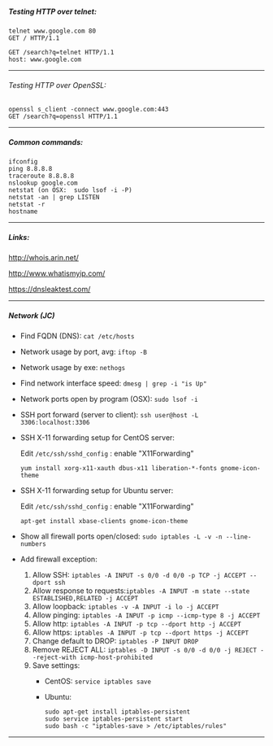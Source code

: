 
##### Testing HTTP over telnet:

```
telnet www.google.com 80
GET / HTTP/1.1

GET /search?q=telnet HTTP/1.1
host: www.google.com
```

---

###### Testing HTTP over OpenSSL:

```
openssl s_client -connect www.google.com:443
GET /search?q=openssl HTTP/1.1
```

---

##### Common commands:

```
ifconfig
ping 8.8.8.8
traceroute 8.8.8.8
nslookup google.com
netstat (on OSX:  sudo lsof -i -P)
netstat -an | grep LISTEN
netstat -r
hostname
```

---

##### Links:

http://whois.arin.net/

http://www.whatismyip.com/

https://dnsleaktest.com/

---

##### Network (JC)

- Find FQDN (DNS): `cat /etc/hosts`

- Network usage by port, avg:	 `iftop -B`

- Network usage by exe: `nethogs`

- Find network interface speed: `dmesg | grep -i "is Up"`

- Network ports open by program (OSX): `sudo lsof -i`

- SSH port forward (server to client): `ssh user@host -L 3306:localhost:3306`

- SSH X-11 forwarding setup for CentOS server: 

	Edit `/etc/ssh/sshd_config` : enable "X11Forwarding"

	```
	yum install xorg-x11-xauth dbus-x11 liberation-*-fonts gnome-icon-theme
	```

- SSH X-11 forwarding setup for Ubuntu server:

	Edit `/etc/ssh/sshd_config` : enable "X11Forwarding"
	
	```
	apt-get install xbase-clients gnome-icon-theme
	```

- Show all firewall ports open/closed:	`sudo iptables -L -v -n --line-numbers`

- Add firewall exception:

	1. Allow SSH: `iptables -A INPUT -s 0/0 -d 0/0 -p TCP -j ACCEPT --dport ssh`
	2. Allow response to requests:`iptables -A INPUT -m state --state ESTABLISHED,RELATED -j ACCEPT`
	3. Allow loopback: `iptables -v -A INPUT -i lo -j ACCEPT`
	4. Allow pinging: `iptables -A INPUT -p icmp --icmp-type 8 -j ACCEPT`
	5. Allow http: `iptables -A INPUT -p tcp --dport http -j ACCEPT`
	6. Allow https: `iptables -A INPUT -p tcp --dport https -j ACCEPT`
	7. Change default to DROP: `iptables -P INPUT DROP`
	8. Remove REJECT ALL: `iptables -D INPUT -s 0/0 -d 0/0 -j REJECT --reject-with icmp-host-prohibited`
	9. Save settings:
		- CentOS: `service iptables save`
		- Ubuntu: 
		
			```
			sudo apt-get install iptables-persistent
			sudo service iptables-persistent start
			sudo bash -c "iptables-save > /etc/iptables/rules"
			```

---
